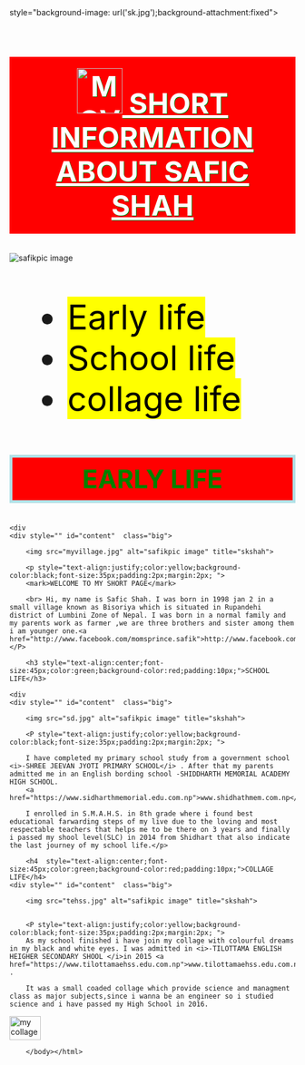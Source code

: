 

<html><head>
<link rel="stylesheet" href="https://cdnjs.cloudflare.com/ajax/libs/font-awesome/4.7.0/css/font-awesome.min.css">

</head><body


 style="background-image: url('sk.jpg');background-attachment:fixed">
 <h1 style="text-decoration:underline;text-transform:uppercase;text-shadow:1px 1px green;text-align:center;font-size:50px;color:white;background-color:red;padding:20px"><img src="moving.gif" alt="moving image" style="width:80px;height:80px;">
  Short information about Safic Shah
</h1>
<img src="safic.jpg" alt="safikpic image" title="skshah">

<ul style="text-align:left;font-size:60px;">

<!--	this is beginning of left nav -->

<li><mark>Early life</mark><span class="fa fa-facebook"></span></li>
<li><mark>School life</mark></li>
<li><mark>collage life</mark></li>
</ul>
</div><h2 style="text-align:center;font-size:45px;color:green;background-color:red;padding:10px;border: 5px solid powderblue;">EARLY LIFE</h2>

	<div
	<div style="" id="content"  class="big">

		<img src="myvillage.jpg" alt="safikpic image" title="skshah">

		<p style="text-align:justify;color:yellow;background-color:black;font-size:35px;padding:2px;margin:2px; ">
		<mark>WELCOME TO MY SHORT PAGE</mark>

		<br> Hi, my name is Safic Shah. I was born in 1998 jan 2 in a  small village known as Bisoriya which is situated in Rupandehi district of Lumbini Zone of Nepal. I was born in a normal family and my parents work as farmer ,we are three brothers and sister among them i am younger one.<a href="http://www.facebook.com/momsprince.safik">http://www.facebook.com/momsprince.safik</a></P>

		<h3 style="text-align:center;font-size:45px;color:green;background-color:red;padding:10px;">SCHOOL LIFE</h3>

	<div
	<div style="" id="content"  class="big">

		<img src="sd.jpg" alt="safikpic image" title="skshah">

		<P style="text-align:justify;color:yellow;background-color:black;font-size:35px;padding:2px;margin:2px; ">

		I have completed my primary school study from a government school <i>-SHREE JEEVAN JYOTI PRIMARY SCHOOL</i> . After that my parents admitted me in an English bording school -SHIDDHARTH MEMORIAL ACADEMY HIGH SCHOOL.
		<a href="https://www.sidharthmemorial.edu.com.np">www.shidhathmem.com.np</a>

		I enrolled in S.M.A.H.S. in 8th grade where i found best educational farwarding steps of my live due to the loving and most respectable teachers that helps me to be there on 3 years and finally i passed my shool level(SLC) in 2014 from Shidhart that also indicate the last journey of my school life.</p>

		<h4  style="text-align:center;font-size:45px;color:green;background-color:red;padding:10px;">COLLAGE LIFE</h4>
	<div style="" id="content"  class="big">

		<img src="tehss.jpg" alt="safikpic image" title="skshah">


		<P style="text-align:justify;color:yellow;background-color:black;font-size:35px;padding:2px;margin:2px; ">
		As my school finished i have join my collage with colourful dreams in my black and white eyes. I was admitted in <i>-TILOTTAMA ENGLISH  HEIGHER SECONDARY SHOOL </i>in 2015 <a href="https://www.tilottamaehss.edu.com.np">www.tilottamaehss.edu.com.np</a> .

		It was a small coaded collage which provide science and managment class as major subjects,since i wanna be an engineer so i studied science and i have passed my High School in 2016.
<a href="https://www.tu.edu.np">
  <img src="sa.jpg" alt="my collage" style="width:55px;height:42px;border:0">
</a></p>


		</body></html>
